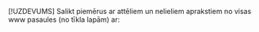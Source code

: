 [!UZDEVUMS]
Salikt piemērus ar attēliem un nelieliem aprakstiem no visas www pasaules (no tīkla lapām) ar: